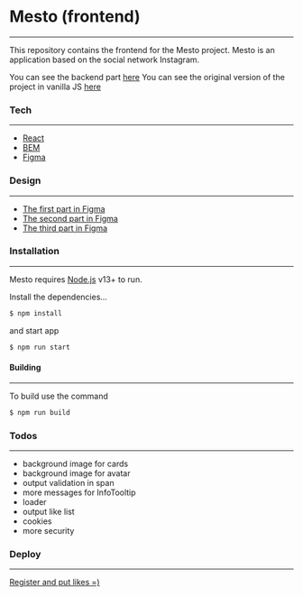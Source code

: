 # Mesto (frontend)
___


This repository contains the frontend for the Mesto project. Mesto is an application based on the social network Instagram.

You can see the backend part [here](https://github.com/TuretskayaIrina/react-mesto-api-full)
You can see the original version of the project in vanilla JS [here](https://github.com/TuretskayaIrina/mesto)
### Tech
___

* [React](https://ru.reactjs.org/)
* [BEM](https://ru.bem.info/)
* [Figma](https://www.figma.com/)

### Design
___

* [The first part in Figma](https://www.figma.com/file/StZjf8HnoeLdiXS7dYrLAh/JavaScript.-Sprint-4?node-id=80%3A76)
* [The second part in Figma](https://www.figma.com/file/nlYpT4VhFiwimn2YlncrcF/JavaScript.-Sprint-5?node-id=90%3A378)
* [The third part in Figma](https://www.figma.com/file/hhhIavVTeuilfPPZ6sbifl/JavaScript.-Sprint-9?node-id=4002%3A309)

### Installation
___

Mesto requires [Node.js](https://nodejs.org/) v13+ to run.

Install the dependencies...
```sh
$ npm install 
```
and start app
```sh
$ npm run start
```
#### Building
___
To build use the command
```sh
$ npm run build
```

### Todos
___

- background image for cards
- background image for avatar
- output validation in span
- more messages for InfoTooltip
- loader
- output like list
- cookies
- more security

### Deploy
___

[Register and put likes =)](https://cat.students.nomoreparties.space/)
